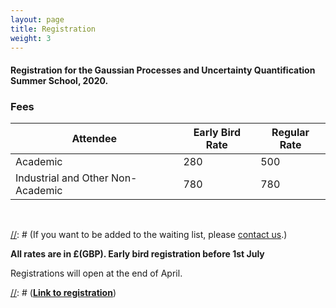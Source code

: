 ```yaml
---
layout: page
title: Registration
weight: 3
---
```


#### Registration for the Gaussian Processes and Uncertainty Quantification Summer School, 2020.

### Fees

Attendee                          | Early Bird Rate | Regular Rate
----------------------------------|-----------------|--------------
Academic                          |      280        |  500
Industrial and Other Non-Academic |      780        |  780

<br />

[//]: # (**The Summer Schools if now fully booked**)

[//]: # (If you want to be added to the waiting list, please [contact us](mailto:mauricio.alvarez@sheffield.ac.uk).)

**All rates are in £(GBP). Early bird registration before 1st July**

Registrations will open at the end of April.

[//]: # (Follow the link below to register. Academics and members of our industrial club can register at the reduced rate. Other registrants need to register at the full cost.)

[//]: # (Registrants to the summer school can attend the workshop free of charge.)

[//]: # ([**Link to registration**](https://onlineshop.shef.ac.uk/conferences-and-events/faculty-of-engineering/computer-science/summer-school-in-gaussian-processes-and-uncertainty-quantification))


<!-- If you have registered and need a visa to come to UK, please apply for a Standard visa. More details regards the visa application can be found
[here](https://www.gov.uk/standard-visitor-visa). If you need an invitation letter for your visa application, please [contact us](mailto:mauricio.alvarez@sheffield.ac.uk).)-->
